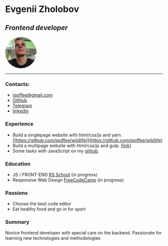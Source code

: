 # Evgenii Zholobov

## _Frontend developer_

![My Photo](./img/myPhoto.png)

---

### Contacts:

- iqoffee@gmail.com
- [GitHub](https://github.com/iqoffee)
- [Telegram](https://t.me/aqoolax)
- [linkedin](www.linkedin.com/in/iqoffee)

### Experience

- Build a singlepage website with html/css/js and yarn. [[https://github.com/iqoffee/wildlife]](https://github.com/iqoffee/wildlife)
- Build a multipage website with html/css/js and gulp. [[link]](https://github.com/iqoffee/online-zoo)
- Some tasks with JavaScript on my [github](https://github.com/iqoffee?tab=repositories).

### Education

- JS / FRONT-END [RS School](https://rs.school/js/) (in progress)
- Responsive Web Design [FreeCodeCamp](https://www.freecodecamp.org/learn/responsive-web-design/) (in progress)

### Passions

- Choose the best code editor
- Eat healthy food and go in for sport

### Summary

Novice frontend developer with special care on the backend. Passionate for learning new technologies and methodologies
